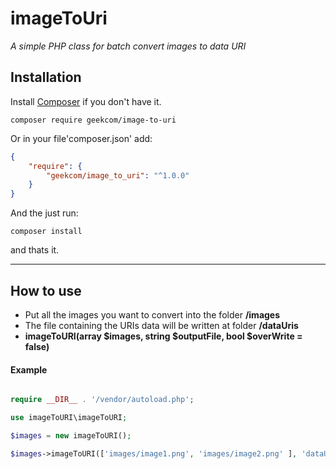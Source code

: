 # imageToUri
_A simple PHP class for batch convert images to data URI_

## Installation

Install [Composer](http://getcomposer.org) if you don't have it.
```
composer require geekcom/image-to-uri
```
Or in your file'composer.json' add:

```json
{
    "require": {
        "geekcom/image_to_uri": "^1.0.0"
    }
}
```

And the just run:

    composer install

and thats it.

----------------------------------------------------------------------------------------------------------------------------

## How to use

* Put all the images you want to convert into the folder **/images**
* The file containing the URIs data will be written at folder **/dataUris**
* **imageToURI(array $images, string $outputFile, bool $overWrite = false)**

#### Example

```php

require __DIR__ . '/vendor/autoload.php';

use imageToURI\imageToURI;

$images = new imageToURI();

$images->imageToURI(['images/image1.png', 'images/image2.png' ], 'dataUris/dataUris.txt', false);
```
